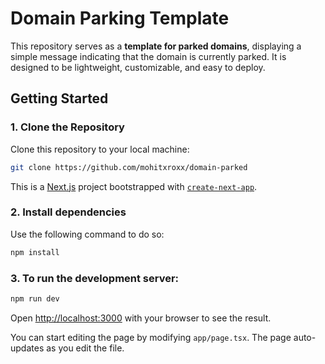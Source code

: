 # Domain Parking Template

This repository serves as a **template for parked domains**, displaying a simple message indicating that the domain is currently parked. It is designed to be lightweight, customizable, and easy to deploy.


## Getting Started

### 1. Clone the Repository
Clone this repository to your local machine:
```bash
git clone https://github.com/mohitxroxx/domain-parked
```

This is a [Next.js](https://nextjs.org) project bootstrapped with [`create-next-app`](https://nextjs.org/docs/app/api-reference/cli/create-next-app).

### 2. Install dependencies 
Use the following command to do so:
```bash
npm install
```

### 3. To run the development server:

```bash
npm run dev
```

Open [http://localhost:3000](http://localhost:3000) with your browser to see the result.

You can start editing the page by modifying `app/page.tsx`. The page auto-updates as you edit the file.

